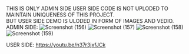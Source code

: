 THIS IS ONLY ADMIN SIDE USER SIDE CODE IS NOT UPLODED TO MAINTAIN UNIQUENESS OF THIS PROJECT.<BR> BUT USER SIDE DEMO IS ULODED IN FORM OF IMAGES AND VEDIO.
<CENTRE>ADMIN SIDE:
![Screenshot (156)](https://github.com/sanchitbajaj123/ECO-INNOVATIVE/assets/110713000/88bc1639-d317-46fd-890b-dc8b3a99f788)
![Screenshot (157)](https://github.com/sanchitbajaj123/ECO-INNOVATIVE/assets/110713000/c11d086d-c740-41ff-85a2-37363522e679)
![Screenshot (158)](https://github.com/sanchitbajaj123/ECO-INNOVATIVE/assets/110713000/e8e2341b-e520-4caa-b947-31bf061dde5e)
![Screenshot (159)](https://github.com/sanchitbajaj123/ECO-INNOVATIVE/assets/110713000/90e33972-2285-4d2f-922e-e74db6416fc6)

USER SIDE:
https://youtu.be/n37r3jxfJCk




<CENTRE>

